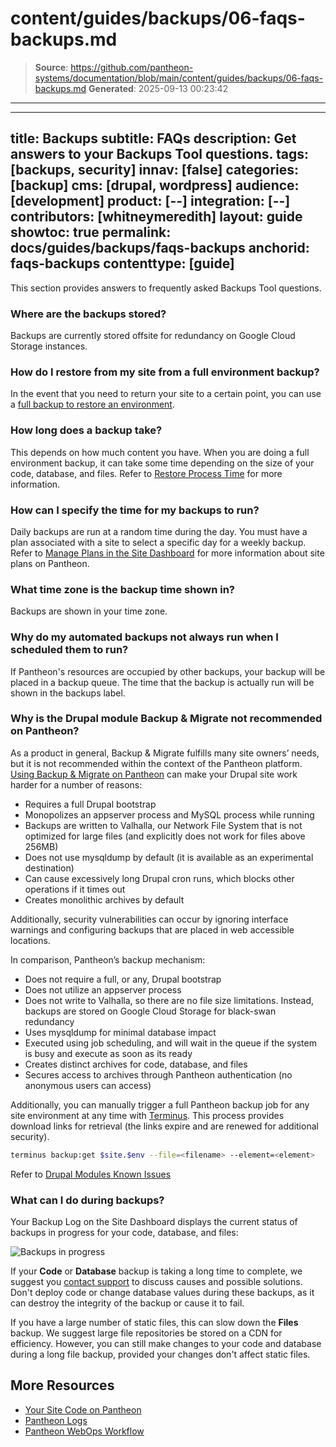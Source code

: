 # content/guides/backups/06-faqs-backups.md

> **Source**: https://github.com/pantheon-systems/documentation/blob/main/content/guides/backups/06-faqs-backups.md
> **Generated**: 2025-09-13 00:23:42

---

---
title: Backups
subtitle: FAQs
description: Get answers to your Backups Tool questions.
tags: [backups, security]
innav: [false]
categories: [backup]
cms: [drupal, wordpress]
audience: [development]
product: [--]
integration: [--]
contributors: [whitneymeredith]
layout: guide
showtoc: true
permalink: docs/guides/backups/faqs-backups
anchorid: faqs-backups
contenttype: [guide]
---

This section provides answers to frequently asked Backups Tool questions.

### Where are the backups stored?

Backups are currently stored offsite for redundancy on Google Cloud Storage instances.

### How do I restore from my site from a full environment backup?

In the event that you need to return your site to a certain point, you can use a [full backup to restore an environment](/guides/environment-configuration/restore-environment-backup).

### How long does a backup take?

This depends on how much content you have. When you are doing a full environment backup, it can take some time depending on the size of your code, database, and files. Refer to [Restore Process Time](/guides/backups/restore-from-backup#restore-process-time) for more information.

### How can I specify the time for my backups to run?

Daily backups are run at a random time during the day. You must have a plan associated with a site to select a specific day for a weekly backup. Refer to [Manage Plans in the Site Dashboard](/guides/legacy-dashboard/site-plan) for more information about site plans on Pantheon.

### What time zone is the backup time shown in?

Backups are shown in your time zone.

### Why do my automated backups not always run when I scheduled them to run?

If Pantheon's resources are occupied by other backups, your backup will be placed in a backup queue. The time that the backup is actually run will be shown in the backups label.

### Why is the Drupal module Backup & Migrate not recommended on Pantheon?

As a product in general, Backup & Migrate fulfills many site owners’ needs, but it is not recommended within the context of the Pantheon platform. [Using ​​Backup & Migrate on Pantheon](/modules-known-issues#backup-and-migrate) can make your Drupal site work harder for a number of reasons:

- Requires a full Drupal bootstrap
- Monopolizes an appserver process and MySQL process while running
- Backups are written to Valhalla, our Network File System that is not optimized for large files (and explicitly does not work for files above 256MB)
- Does not use mysqldump by default (it is available as an experimental destination)
- Can cause excessively long Drupal cron runs, which blocks other operations if it times out
- Creates monolithic archives by default

Additionally, security vulnerabilities can occur by ignoring interface warnings and configuring backups that are placed in web accessible locations.

In comparison, Pantheon’s backup mechanism:

- Does not require a full, or any, Drupal bootstrap
- Does not utilize an appserver process
- Does not write to Valhalla, so there are no file size limitations. Instead, backups are stored on Google Cloud Storage for black-swan redundancy
- Uses mysqldump for minimal database impact
- Executed using job scheduling, and will wait in the queue if the system is busy and execute as soon as its ready
- Creates distinct archives for code, database, and files
- Secures access to archives through Pantheon authentication (no anonymous users can access)

Additionally, you can manually trigger a full Pantheon backup job for any site environment at any time with [Terminus](/terminus). This process provides download links for retrieval (the links expire and are renewed for additional security).

```bash
terminus backup:get $site.$env --file=<filename> --element=<element>
```
Refer to <a data-proofer-ignore href="/modules-known-issues#backup-and-migrate">Drupal Modules Known Issues</a>

### What can I do during backups?

Your Backup Log on the Site Dashboard displays the current status of backups in progress for your code, database, and files:

![Backups in progress](../../../images/backup-progress.png)

If your **Code** or **Database** backup is taking a long time to complete, we suggest you [contact support](/guides/support/contact-support/) to discuss causes and possible solutions. Don't deploy code or change database values during these backups, as it can destroy the integrity of the backup or cause it to fail.

If you have a large number of static files, this can slow down the **Files** backup. We suggest large file repositories be stored on a CDN for efficiency. However, you can still make changes to your code and database during a long file backup, provided your changes don't affect static files.

## More Resources

- [Your Site Code on Pantheon](/pantheon-workflow#your-site-code-on-pantheon)
- [Pantheon Logs](/guides/logs-pantheon)
- [Pantheon WebOps Workflow](/pantheon-workflow)